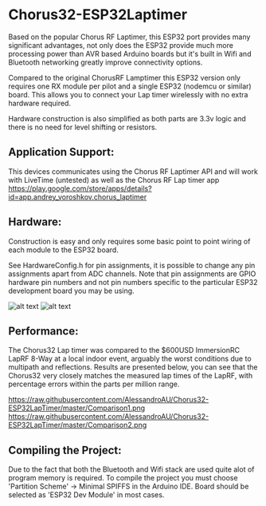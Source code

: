 # Chorus32-ESP32Laptimer

Based on the popular Chorus RF Laptimer, this ESP32 port provides many significant advantages, not only does the ESP32 provide much more processing power than AVR based Arduino boards but it's built in Wifi and Bluetooth networking greatly improve connectivity options. 

Compared to the original ChorusRF Lamptimer this ESP32 version only requires one RX module per pilot and a single ESP32 (nodemcu or similar) board. This allows you to connect your Lap timer wirelessly with no extra hardware required. 

Hardware construction is also simplified as both parts are 3.3v logic and there is no need for level shifting or resistors.  

Application Support:
-----
This devices communicates using the Chorus RF Laptimer API and will work with LiveTime (untested) as well as the Chorus RF Lap timer  app 
https://play.google.com/store/apps/details?id=app.andrey_voroshkov.chorus_laptimer


Hardware:
-----
Construction is easy and only requires some basic point to point wiring of each module to the ESP32 board.

See HardwareConfig.h for pin assignments, it is possible to change any pin assignments apart from ADC channels. Note that pin assignments are GPIO hardware pin numbers and not pin numbers specific to the particular ESP32 development board you may be using. 

![alt text](https://raw.githubusercontent.com/AlessandroAU/Chorus32-ESP32LapTimer/master/hardwareImage1.png)
![alt text](https://raw.githubusercontent.com/AlessandroAU/Chorus32-ESP32LapTimer/master/HardwareImage2.png)


Performance:
-----
The Chorus32 Lap timer was compared to the $600USD ImmersionRC LapRF 8-Way at a local indoor event, arguably the worst conditions due to multipath and reflections. Results are presented below, you can see that the Chorus32 very closely matches the measured lap times of the LapRF, with percentage errors within the parts per million range. 

https://raw.githubusercontent.com/AlessandroAU/Chorus32-ESP32LapTimer/master/Comparison1.png
https://raw.githubusercontent.com/AlessandroAU/Chorus32-ESP32LapTimer/master/Comparison2.png

Compiling the Project:
-----
Due to the fact that both the Bluetooth and Wifi stack are used quite alot of program memory is required. To compile the project you must choose 'Partition Scheme' -> Minimal SPIFFS in the Arduino IDE. Board should be selected as 'ESP32 Dev Module' in most cases.
